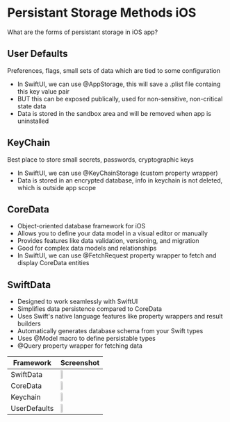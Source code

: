 # Persistant Storage Methods iOS
What are the forms of persistant storage in iOS app?

## User Defaults 
Preferences, flags, small sets of data which are tied to some configuration
- In SwiftUI, we can use @AppStorage, this will save a .plist file containg this key value pair
- BUT this can be exposed publically, used for non-sensitive, non-critical state data
- Data is stored in the sandbox area and will be removed when app is uninstalled

## KeyChain 
Best place to store small secrets, passwords, cryptographic keys
- In SwiftUI, we can use @KeyChainStorage (custom property wrapper)
- Data is stored in an encrypted database, info in keychain is not deleted, which is outside app scope

## CoreData
- Object-oriented database framework for iOS
- Allows you to define your data model in a visual editor or manually
- Provides features like data validation, versioning, and migration
- Good for complex data models and relationships
- In SwiftUI, we can use @FetchRequest property wrapper to fetch and display CoreData entities

## SwiftData
- Designed to work seamlessly with SwiftUI
- Simplifies data persistence compared to CoreData
- Uses Swift's native language features like property wrappers and result builders
- Automatically generates database schema from your Swift types
- Uses @Model macro to define persistable types
- @Query property wrapper for fetching data

| Framework | Screenshot |
|-----------|------------|
| SwiftData | <img src="https://github.com/user-attachments/assets/62ce9750-b861-4169-8470-89ea996cb417" width="20%" /> |
| CoreData | <img src="https://github.com/user-attachments/assets/dc7a42d6-4e61-4d43-8239-a7bf31b72cd0" width="20%" /> |
| Keychain | <img src="https://github.com/user-attachments/assets/ce84d9ec-2c77-4338-b08c-68b417157fc9" width="20%" /> |
| UserDefaults | <img src="https://github.com/user-attachments/assets/cb727e8b-502c-4a5c-9978-b9e60b340ab1" width="20%" /> |
